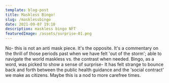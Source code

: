 ```yaml
---
template: blog-post
title: Maskless Bingo!
slug: /masklessbingo
date: 2021-09-07 19:10
description: maskless bingo NFT
featuredImage: /assets/surprise-01.png
---
```

No- this is not an anti mask piece. It's the opposite. It's a commentary on the thrill of those periods past when we have felt 'out of the storm'; able to navigate the world maskless vs. the contrast when needed. Bingo, as a word, was picked to show a sense of surprise- It has felt strange to bounce back and forth between the public health guidance and the 'social contract' we make as citizens. Maybe this is a nod to more carefree times.